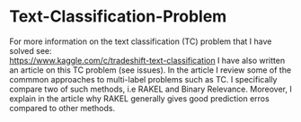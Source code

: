 Text-Classification-Problem
===========================
For more information on the text classification (TC) problem that I have solved see:    
https://www.kaggle.com/c/tradeshift-text-classification 
I have also written an article on this TC problem (see issues). In the article I review some of the 
commmon approaches to multi-label problems such as TC. I specifically compare two of such methods,
i.e RAKEL and Binary Relevance. Moreover, I explain in the article why RAKEL generally gives good
prediction erros compared to other methods.
